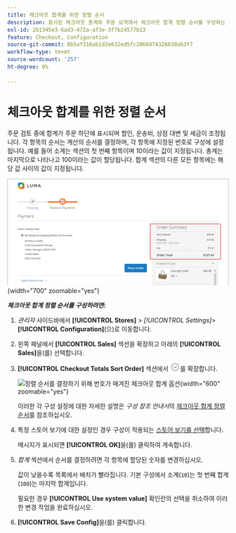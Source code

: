```yaml
---
title: 체크아웃 합계를 위한 정렬 순서
description: 표시된 체크아웃 총계와 주문 요약에서 체크아웃 합계 정렬 순서를 구성하는 방법에 대해 알아봅니다.
exl-id: 2b1345e3-6ad3-472a-af3e-3f7b24577b13
feature: Checkout, Configuration
source-git-commit: 8b5af316ab1d2e632ed5fc2066974326830ab3f7
workflow-type: tm+mt
source-wordcount: '257'
ht-degree: 0%

---
```


# 체크아웃 합계를 위한 정렬 순서

주문 검토 중에 합계가 주문 하단에 표시되며 할인, 운송비, 상점 대변 및 세금이 조정됩니다. 각 항목의 순서는 계산의 순서를 결정하며, 각 항목에 지정된 번호로 구성에 설정됩니다. 예를 들어 소계는 섹션의 첫 번째 항목이며 10이라는 값이 지정됩니다. 총계는 마지막으로 나타나고 100이라는 값이 할당됩니다. 합계 섹션의 다른 모든 항목에는 해당 값 사이의 값이 지정됩니다.

![주문 요약에 체크아웃 합계가 표시됨](./assets/storefront-checkout-totals.png){width="700" zoomable="yes"}

**_체크아웃 합계 정렬 순서를 구성하려면:_**

1. _관리자_ 사이드바에서 **[!UICONTROL Stores]** > _[!UICONTROL Settings]_>**[!UICONTROL Configuration]**(으)로 이동합니다.

1. 왼쪽 패널에서 **[!UICONTROL Sales]** 섹션을 확장하고 아래의 **[!UICONTROL Sales]**&#x200B;을(를) 선택합니다.

1. **[!UICONTROL Checkout Totals Sort Order]** 섹션에서 ![확장 선택기](../assets/icon-display-expand.png)를 확장합니다.

   ![정렬 순서를 결정하기 위해 번호가 매겨진 체크아웃 합계 옵션](../configuration-reference/sales/assets/sales-checkout-totals-sort-order.png){width="600" zoomable="yes"}

   이러한 각 구성 설정에 대한 자세한 설명은 _구성 참조 안내서_&#x200B;의 [체크아웃 합계 정렬 순서](../configuration-reference/sales/sales.md#checkout-totals-sort-order)를 참조하십시오.

1. 특정 스토어 보기에 대한 설정인 경우 구성이 적용되는 [스토어 보기를 선택](../configuration-reference/scope-change.md#set-the-scope)합니다.

   메시지가 표시되면 **[!UICONTROL OK]**&#x200B;을(를) 클릭하여 계속합니다.

1. _합계_ 섹션에서 순서를 결정하려면 각 항목에 할당된 숫자를 변경하십시오.

   값이 낮을수록 목록에서 배치가 빨라집니다. 기본 구성에서 소계(`10`)는 첫 번째 합계(`100`)는 마지막 합계입니다.

   필요한 경우 **[!UICONTROL Use system value]** 확인란의 선택을 취소하여 이러한 변경 작업을 완료하십시오.

1. **[!UICONTROL Save Config]**&#x200B;을(를) 클릭합니다.
